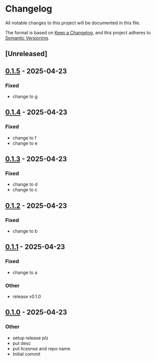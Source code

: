# Changelog

All notable changes to this project will be documented in this file.

The format is based on [Keep a Changelog](https://keepachangelog.com/en/1.0.0/),
and this project adheres to [Semantic Versioning](https://semver.org/spec/v2.0.0.html).

## [Unreleased]

## [0.1.5](https://github.com/yinkaolotin/olotin1/compare/v0.1.4...v0.1.5) - 2025-04-23

### Fixed

- change to g

## [0.1.4](https://github.com/yinkaolotin/olotin1/compare/v0.1.3...v0.1.4) - 2025-04-23

### Fixed

- change to f
- change to e

## [0.1.3](https://github.com/yinkaolotin/olotin1/compare/v0.1.2...v0.1.3) - 2025-04-23

### Fixed

- change to d
- change to c

## [0.1.2](https://github.com/yinkaolotin/olotin1/compare/v0.1.1...v0.1.2) - 2025-04-23

### Fixed

- change to b

## [0.1.1](https://github.com/yinkaolotin/olotin1/compare/v0.1.0...v0.1.1) - 2025-04-23

### Fixed

- change to a

### Other

- release v0.1.0

## [0.1.0](https://github.com/yinkaolotin/olotin1/releases/tag/v0.1.0) - 2025-04-23

### Other

- setup release plz
- put desc
- put licesnse and repo name
- Initial commit
